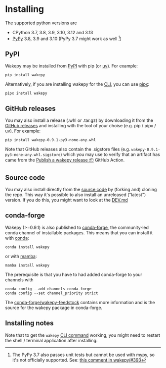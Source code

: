 # Installing

The supported python versions are

- CPython 3.7, 3.8, 3.9, 3.10, 3.12 and 3.13
- [PyPy](https://pypy.org/) 3.8, 3.9 and 3.10 (PyPy 3.7 might work as well [^pypy37])

[^pypy37]: The PyPy 3.7 also passes unit tests but cannot be used with mypy, so it's not officially supported. See: [this comment in wakepy/#393](https://github.com/fohrloop/wakepy/pull/393#issuecomment-2362974437)

## PyPI
Wakepy may be installed from [PyPI](https://pypi.org/project/wakepy/) with pip (or [uv](https://github.com/astral-sh/uv)). For example:

```
pip install wakepy
```

Alternatively, if you are installing wakepy for the [CLI](#cli-api), you can use [pipx](https://github.com/pypa/pipx):

```
pipx install wakepy
```

## GitHub releases

You may also install a release (.whl or .tar.gz) by downloading it from the [GitHub releases](https://github.com/fohrloop/wakepy/releases) and installing with the tool of your choise (e.g. pip / pipx / uv). For example:

```
pip install wakepy-0.9.1-py3-none-any.whl
```

Note that GitHub releases also contain the .sigstore files (e.g. `wakepy-0.9.1-py3-none-any.whl.sigstore`) which you may use to verify that an artifact has came from the [Publish a wakepy release 📦](https://github.com/fohrloop/wakepy/blob/main/.github/workflows/publish-a-release.yml) GitHub Action.

## Source code

You may also install directly from the [source code](https://github.com/fohrloop/wakepy) by (forking and) cloning the repo. This way it's possible to also install an unreleased ("latest") version. If you do this, you might want to look at the [DEV.md](https://github.com/fohrloop/wakepy/blob/main/DEV.md)

## conda-forge

Wakepy (>=0.9.1) is also published to [conda-forge](https://anaconda.org/conda-forge/wakepy), the community-led conda channel of installable packages. This means that you can install it with [conda](https://docs.conda.io/en/latest/):

```
conda install wakepy
```

or with [mamba](https://mamba.readthedocs.io/en/latest/):

```
mamba install wakepy
```

The prerequisite is that you have to had added conda-forge to your channels with

```
conda config --add channels conda-forge
conda config --set channel_priority strict
```

The [conda-forge/wakepy-feedstock](https://github.com/conda-forge/wakepy-feedstock) contains more information and is the source for the wakepy package in conda-forge.

## Installing notes
Note that to get the `wakepy` <a href="https://wakepy.readthedocs.io/stable/cli-api.html">CLI command</a> working, you might need to restart the shell / terminal application after installing.
